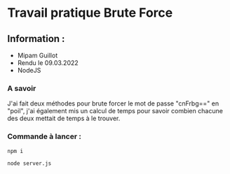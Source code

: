 # Travail pratique Brute Force

## Information :

- Mipam Guillot
- Rendu le 09.03.2022
- NodeJS

### A savoir

J'ai fait deux méthodes pour brute forcer le mot de passe "cnFrbg==" en "poil", j'ai également mis un calcul de temps pour savoir combien chacune des deux mettait de temps à le trouver.

### Commande à lancer :

```bash
npm i
```

```bash
node server.js
```
